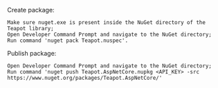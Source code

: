 ﻿

Create package:

    Make sure nuget.exe is present inside the NuGet directory of the Teapot library;
    Open Developer Command Prompt and navigate to the NuGet directory;
    Run command 'nuget pack Teapot.nuspec'.

Publish package:

    Open Developer Command Prompt and navigate to the NuGet directory;
    Run command 'nuget push Teapot.AspNetCore.nupkg <API_KEY> -src https://www.nuget.org/packages/Teapot.AspNetCore/'

